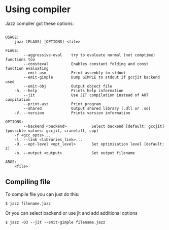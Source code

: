 # Using compiler

Jazz compiler got these options:
```

USAGE:
    jazz [FLAGS] [OPTIONS] <file>

FLAGS:
        --aggressive-eval    try to evaluate normal (not comptime) functions too
        --consteval          Enables constant folding and const function evaluating
        --emit-asm           Print assembly to stdout
        --emit-gimple        Dump GIMPLE to stdout if gccjit backend used
        --emit-obj           Output object file
    -h, --help               Prints help information
        --jit                Use JIT compilation instead of AOT compilation
        --print-ast          Print program
        --shared             Output shared library (.dll or .so)
    -V, --version            Prints version information

OPTIONS:
        --backend <backend>           Select backend [default: gccjit]  [possible values: gccjit, cranelift, cpp]
    -f <gcc_opts>...                  
    -l, --link <libraries_link>...    
    -O, --opt-level <opt_level>       Set optimization level [default: 2]
    -o, --output <output>             Set output filename

ARGS:
    <file>    
```

## Compiling file
To compile file you can just do this:
```
$ jazz filename.jazz
```
Or you can select backend or use jit and add additional options
```
$ jazz -O3 --jit --emit-gimple filename.jazz
```

